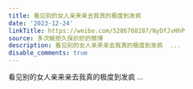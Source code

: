 ```yaml
---
title: 看见别的女人亲来亲去我真的极度到发疯
date: '2023-12-24'
linkTitle: https://weibo.com/5286768287/NyDfJvHhP
source: 多次婉拒久保织织的微博
description: 看见别的女人亲来亲去我真的极度到发疯  ...
disable_comments: true
---
```

看见别的女人亲来亲去我真的极度到发疯  ...